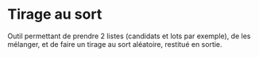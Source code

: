 # Tirage au sort
Outil permettant de prendre 2 listes (candidats et lots par exemple), de les mélanger, et de faire un tirage au sort aléatoire, restitué en sortie.

